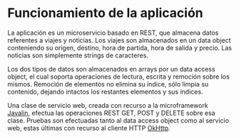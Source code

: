 # Funcionamiento de la aplicación

La aplicación es un microservicio basado en REST, que almacena datos referentes a viajes y noticias. Los viajes son almacenados en un data object conteniendo su origen, destino, hora de partida, hora de salida y precio. Las noticias son simplemente strings de caracteres.

Los dos tipos de datos son almacenados en arrays por un data access object, el cual soporta operaciones de lectura, escrita y remoción sobre los mismos. Remoción de elementos no elimina su índice, sólo limpia su contenido, dejando intactos los restantes elementos y sus índices.

Una clase de servicio web, creada con recurso a la microframework [Javalin](https://javalin.io/), efectua las operaciones REST GET, POST y DELETE sobre esa clase. Pruebas son efectuadas tanto al data access object como al servicio web, estas últimas con recurso al cliente HTTP [OkHttp](http://square.github.io/okhttp/).
